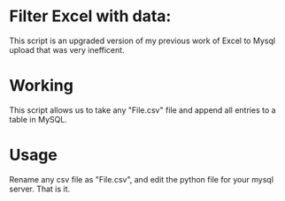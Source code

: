 # Filter Excel with data:
This script is an upgraded version of my previous work of Excel to Mysql upload that was very inefficent.
# Working
This script allows us to take any "File.csv" file and append all entries to a table in MySQL. 
# Usage
Rename any csv file as "File.csv", and edit the python file for your mysql server.
That is it.